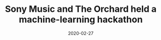 ---
title: Sony Music and The Orchard held a machine-learning hackathon
link: https://musically.com/2020/02/27/sony-music-and-the-orchard-held-a-machine-learning-hackathon/
date: 2020-02-27
thumb_image: images/press/musically.jpg
thumb_image_alt: MusicAlly logo
related_project: /projects/musicml-hackathon-2020
layout: press
---